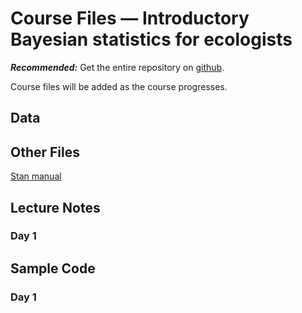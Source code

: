 # Course Files — Introductory Bayesian statistics for ecologists

***Recommended:*** Get the entire repository on [github](https://github.com/mtalluto/BayesCourseIGB2018).

Course files will be added as the course progresses.

## Data
<!--
[trees.rds](https://github.com/mtalluto/BayesCourseIGB2018/blob/master/data/trees.rds): A dataset of recruitment and mortality for trees in eastern North America.
-->
## Other Files
[Stan manual](http://mc-stan.org/users/documentation/)

## Lecture Notes

### Day 1
<!--
[i. Introduction](https://github.com/mtalluto/BayesCourseIGB2018/blob/master/lectures/day1/1_i_course_intro.pdf)

[ii. Probability](https://github.com/mtalluto/BayesCourseIGB2018/blob/master/lectures/day1/1_ii_probability.pdf)

[iii. Likelihood](https://github.com/mtalluto/BayesCourseIGB2018/blob/master/lectures/day1/1_iii_likelihood.pdf)

### Day 2
[i. Applying Bayes' Theorem](https://github.com/mtalluto/BayesCourseIGB2018/blob/master/lectures/day2/2_i_applied_bayes.pdf)

[ii. Introduction to Stan](https://github.com/mtalluto/BayesCourseIGB2018/blob/master/lectures/day2/2_ii_intro_stan.pdf)

### Day 3
[i. Best Practices](https://github.com/mtalluto/BayesCourseIGB2018/blob/master/lectures/day3/3_i_mcmc_best_practices.pdf)

[ii. Bayesian GLMs](https://github.com/mtalluto/BayesCourseIGB2018/blob/master/lectures/day3/3_ii_bayesian_glms.pdf)

### Day 4
[i. Model Comparison](https://github.com/mtalluto/BayesCourseIGB2018/blob/master/lectures/day4/4_i_model_comparison.pdf)

### Day 5
[i. Laplace Approximation](https://github.com/mtalluto/BayesCourseIGB2018/blob/master/lectures/day5/5_i_laplace.pdf)
-->

## Sample Code

### Day 1
<!--
[probability.r](https://github.com/mtalluto/BayesCourseIGB2018/blob/master/code/1_ii_probability.r)

[likelihood.r](https://github.com/mtalluto/BayesCourseIGB2018/blob/master/code/1_iii_likelihood.r)

### Day 2
[priors.r](https://github.com/mtalluto/BayesCourseIGB2018/blob/master/code/2_i_priors.r) (Just some sample code for plotting different prior distributions)

[rejection.r](https://github.com/mtalluto/BayesCourseIGB2018/blob/master/code/2_ii_rejection.r) (Rejection sampling algorithm)

[metropolis.r](https://github.com/mtalluto/BayesCourseIGB2018/blob/master/code/2_iii_metropolis.r) (Metropolis-hastings algorithm)

[metropolis_simple.r](https://github.com/mtalluto/BayesCourseIGB2018/blob/master/code/2_iiia_metropolis_simple.r) (Simpler Metropolis-hastings implementation)

### Day 3
[mcmc.r](https://github.com/mtalluto/BayesCourseIGB2018/blob/master/code/3_i_mcmc.r) 
(MCMC Package)

[trees.r](https://github.com/mtalluto/BayesCourseIGB2018/blob/master/code/3_ii_trees.r) 
[trees.stan](https://github.com/mtalluto/BayesCourseIGB2018/blob/master/code/3_ii_trees.stan) (Intro to Stan code)

[regression_figs.r](https://github.com/mtalluto/BayesCourseIGB2018/blob/master/code/3_iii_regression_figs.r) (Code for regression slides)

[poisson_glm.r](https://github.com/mtalluto/BayesCourseIGB2018/blob/master/code/3_iv_poisson.r) 
[poisson_glm.stan](https://github.com/mtalluto/BayesCourseIGB2018/blob/master/code/3_iv_poisson.stan) (Poisson Regression)

[nbinom_glm.stan](https://github.com/mtalluto/BayesCourseIGB2018/blob/master/code/3_iv_nbinom.stan) (Negative Binomial Regression)

### Day 5
[laplace.r](https://github.com/mtalluto/BayesCourseIGB2018/blob/master/code/5_i_laplace.r) (Negative Binomial Regression)

-->
